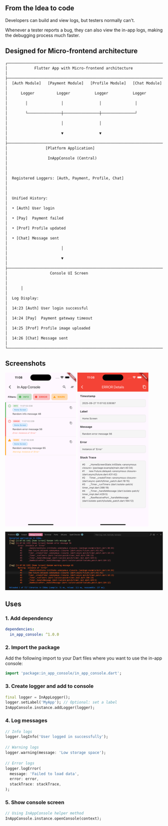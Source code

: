 ## From the Idea to code

Developers can build and view logs, but testers normally can't.

Whenever a tester reports a bug, they can also view the in-app logs, making the debugging process much faster.

## Designed for Micro-frontend architecture
```
┌─────────────────────────────────────────────────────────────────────────────┐
│            Flutter App with Micro-frontend architecture                     │
├─────────────────────────────────────────────────────────────────────────────┤
│  [Auth Module]   [Payment Module]   [Profile Module]   [Chat Module]        │
│      Logger          Logger           Logger           Logger               │
│        │               │                │               │                   │
│        └───────────────┼────────────────┼───────────────┘                   │
│                        │                │                                   │
│                        ▼                ▼                                   │
├─────────────────────────────────────────────────────────────────────────────┤
│                 [Platform Application]                                      │
│                  InAppConsole (Central)                                     │
│                                                                             │
│  Registered Loggers: [Auth, Payment, Profile, Chat]                         │
│                                                                             │
│  Unified History:                                                           │
│  • [Auth] User login                                                        │
│  • [Pay]  Payment failed                                                    │
│  • [Prof] Profile updated                                                   │
│  • [Chat] Message sent                                                      │
│                        │                                                    │
│                        ▼                                                    │
├─────────────────────────────────────────────────────────────────────────────┤
│                   Console UI Screen                                         │
│                                                                             │      │                                                                             │
│  Log Display:                                                               │
│  14:23 [Auth] User login successful                                         │
│  14:24 [Pay]  Payment gateway timeout                                       │
│  14:25 [Prof] Profile image uploaded                                        │
│  14:26 [Chat] Message sent                                                  │
└─────────────────────────────────────────────────────────────────────────────┘
```

## Screenshots

<img src="screenshots/list.png" alt="Log List" width="45%"/> <img src="screenshots/detail.png" alt="Log Detail" width="45%"/>

<img src="screenshots/console.png" alt="Log List"/>

## Uses

### 1. Add dependency
```yaml
dependencies:
  in_app_console: ^1.0.0
```

### 2. Import the package
Add the following import to your Dart files where you want to use the in-app console:

```dart
import 'package:in_app_console/in_app_console.dart';
```

### 3. Create logger and add to console
```dart
final logger = InAppLogger();
logger.setLabel('MyApp'); // Optional: set a label
InAppConsole.instance.addLogger(logger);
```

### 4. Log messages
```dart
// Info logs
logger.logInfo('User logged in successfully');

// Warning logs
logger.warning(message: 'Low storage space');

// Error logs
logger.logError(
  message: 'Failed to load data',
  error: error,
  stackTrace: stackTrace,
);
```

### 5. Show console screen
```dart
// Using InAppConsole helper method
InAppConsole.instance.openConsole(context);
```
